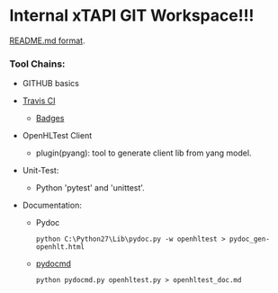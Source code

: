 # Internal xTAPI GIT Workspace!!!


[README.md format](https://help.github.com/articles/basic-writing-and-formatting-syntax/).

### Tool Chains: 

- GITHUB basics

- [Travis CI](https://travis-ci.org/)
  - [Badges](http://shields.io/)

- OpenHLTest Client
  - plugin(pyang): tool to generate client lib from yang model.

- Unit-Test:
  - Python 'pytest' and 'unittest'.

- Documentation:  
  - Pydoc 
    ```
    python C:\Python27\Lib\pydoc.py -w openhltest > pydoc_gen-openhlt.html
    ```
    
  - [pydocmd](https://github.com/fboender/pydocmd)
    ```
    python pydocmd.py openhltest.py > openhltest_doc.md
    ```
